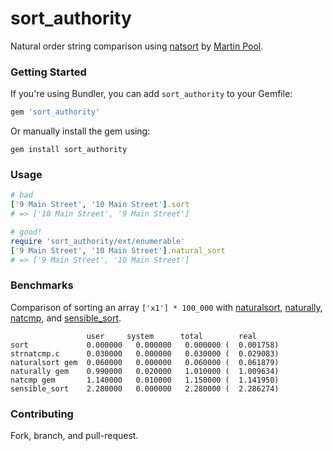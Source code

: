 # sort_authority

Natural order string comparison using
[natsort](http://sourcefrog.net/projects/natsort/)
by [Martin Pool](http://sourcefrog.net/).

### Getting Started

If you're using Bundler, you can add `sort_authority` to your Gemfile:

```ruby
gem 'sort_authority'
```

Or manually install the gem using:

```shell
gem install sort_authority
```

### Usage

```ruby
# bad
['9 Main Street', '10 Main Street'].sort
# => ['10 Main Street', '9 Main Street']

# good!
require 'sort_authority/ext/enumerable'
['9 Main Street', '10 Main Street'].natural_sort
# => ['9 Main Street', '10 Main Street']
```

### Benchmarks

Comparison of sorting an array `['x1'] * 100_000` with [naturalsort](https://rubygems.org/gems/naturalsort),
[naturally](https://rubygems.org/gems/naturally), [natcmp](https://rubygems.org/gems/natcmp),
and [sensible_sort](http://www.davekoelle.com/alphanum.html).

```
                 user     system      total        real
sort             0.000000   0.000000   0.000000 (  0.001758)
strnatcmp.c      0.030000   0.000000   0.030000 (  0.029083)
naturalsort gem  0.060000   0.000000   0.060000 (  0.061879)
naturally gem    0.990000   0.020000   1.010000 (  1.009634)
natcmp gem       1.140000   0.010000   1.150000 (  1.141950)
sensible_sort    2.280000   0.000000   2.280000 (  2.286274)
```


### Contributing

Fork, branch, and pull-request.
